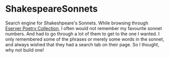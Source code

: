 # ShakespeareSonnets
Search engine for Shakeshpeare's Sonnets. While browsing through [Eserver Poetry Collection]("http://poetry.eserver.org/sonnets/),  I often would not remember my favourite sonnet numbers. And had to go through a lot of them to get to the one I wanted. I only remembered some of the phrases or merely some words in the sonnet, and always wished that they had a search tab on their page. So I thought, why not build one!
